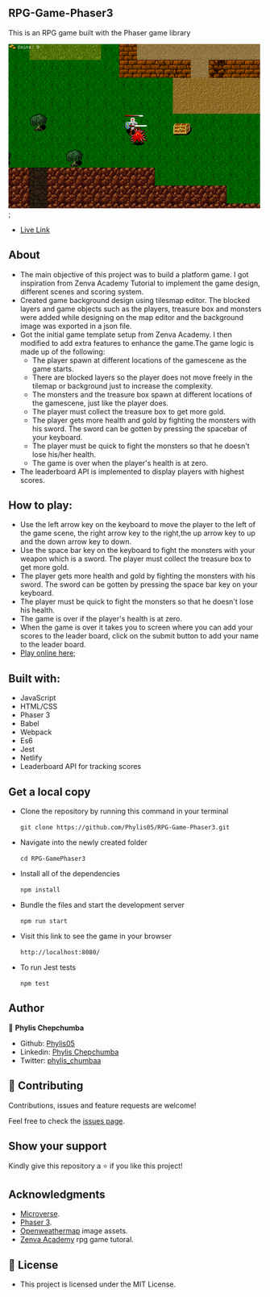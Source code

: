 ## RPG-Game-Phaser3
This is an RPG game built with the Phaser game library

![Zombie Attack Game](assets/images/app.png);

- [Live Link](https://nostalgic-austin-fda8b7.netlify.app/)

## About
- The main objective of this project was to build a platform game. I got inspiration from Zenva Academy Tutorial to implement the game design, different scenes and scoring system.
- Created game background design using tilesmap editor. The blocked layers and game objects such as the players, treasure box and monsters were added while designing on the map editor and the background image was exported in a json file.
- Got the initial game template setup from Zenva Academy. I then modified to add extra features to enhance the game.The game logic is made up of the following:
  - The player spawn at different locations of the gamescene as the game starts.
  - There are blocked layers so the player does not move freely in the tilemap or background just to increase the complexity.
  - The monsters and the treasure box spawn at different locations of the gamescene, just like the player does.
  - The player must collect the treasure box to get more gold.
  - The player gets more health and gold by fighting the monsters with his sword. The sword can be gotten by pressing the spacebar of your keyboard.
  - The player must be quick to fight the monsters so that he doesn't lose his/her health.
  - The game is over when the player's health is at zero.
- The leaderboard API is implemented to display players with highest scores.

## How to play:
- Use the left arrow key on the keyboard to move the player to the left of the game scene, the right arrow key to the right,the up arrow key to up and the down arrow key to down.
- Use the space bar key on the keyboard to fight the monsters with your weapon which is a sword. The player must collect the treasure box to get more gold.
- The player gets more health and gold by fighting the monsters with his sword. The sword can be gotten by pressing the space bar key on your keyboard.
- The player must be quick to fight the monsters so that he doesn't lose his health.
- The game is over if the player's health is at zero.
- When the game is over it takes you to screen where you can add your scores to the leader board, click on the submit button to add your name to the leader board.
- [Play online here](https://nostalgic-austin-fda8b7.netlify.app/);

## Built with:
- JavaScript
- HTML/CSS
- Phaser 3
- Babel
- Webpack
- Es6
- Jest
- Netlify
- Leaderboard API for tracking scores

## Get a local copy

- Clone the repository by running this command in your terminal 

  `git clone https://github.com/Phylis05/RPG-Game-Phaser3.git`
- Navigate into the newly created folder

  `cd RPG-GamePhaser3`

- Install all of the dependencies

  `npm install`

- Bundle the files and start the development server

  `npm run start`

- Visit this link to see the game in your browser

  `http://localhost:8080/`

- To run Jest tests

  `npm test`

## Author

👤 **Phylis Chepchumba**

- Github: [Phylis05](https://github.com/phylis05)
- Linkedin: [Phylis Chepchumba](https://linkedin.com/phylis-chepchumba)
- Twitter: [phylis_chumbaa](https://twitter.com/phylis_chumbaa)

## 🤝 Contributing

Contributions, issues and feature requests are welcome!

Feel free to check the [issues page](https://github.com/Phylis05/RPG-Game-Phaser3/issues).

## Show your support

Kindly give this repository a ⭐️ if you like this project!

## Acknowledgments

- [Microverse](https://www.microverse.org).
- [Phaser 3](https://phaser.io/).
- [Openweathermap](https://adventurerr.netlify.app/) image assets.
- [Zenva Academy](https://academy.zenva.com/?zva_src=https://gamedevacademy.org) rpg game tutoral.


## 📝 License

- This project is licensed under the MIT License.